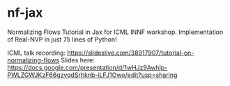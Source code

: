 # nf-jax
Normalizing Flows Tutorial in Jax for ICML INNF workshop. Implementation of Real-NVP in just 75 lines of Python!

ICML talk recording: https://slideslive.com/38917907/tutorial-on-normalizing-flows
Slides here: https://docs.google.com/presentation/d/1wHJz9Awhlp-PWLZGWJKzF66gzvqdSrhknb-iLFJ1Owo/edit?usp=sharing
